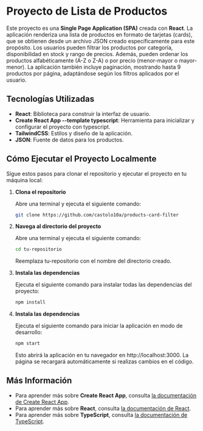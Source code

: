 # Proyecto de Lista de Productos

Este proyecto es una **Single Page Application (SPA)** creada con **React**. La aplicación renderiza una lista de productos en formato de tarjetas (cards), que se obtienen desde un archivo JSON creado específicamente para este propósito. Los usuarios pueden filtrar los productos por categoría, disponibilidad en stock y rango de precios. Además, pueden ordenar los productos alfabéticamente (A-Z o Z-A) o por precio (menor-mayor o mayor-menor). La aplicación también incluye paginación, mostrando hasta 9 productos por página, adaptándose según los filtros aplicados por el usuario.

## Tecnologías Utilizadas

- **React**: Biblioteca para construir la interfaz de usuario.
- **Create React App --template typescript**: Herramienta para inicializar y configurar el proyecto con typescript.
- **TailwindCSS**: Estilos y diseño de la aplicación.
- **JSON**: Fuente de datos para los productos.

## Cómo Ejecutar el Proyecto Localmente

Sigue estos pasos para clonar el repositorio y ejecutar el proyecto en tu máquina local:

1. **Clona el repositorio**

   Abre una terminal y ejecuta el siguiente comando:

   ```bash
   git clone https://github.com/castolo10a/products-card-filter
   ```
2. **Navega al directorio del proyecto**

   Abre una terminal y ejecuta el siguiente comando:

   ```bash
   cd tu-repositorio
   ```
   Reemplaza tu-repositorio con el nombre del directorio creado.
3. **Instala las dependencias**

    Ejecuta el siguiente comando para instalar todas las dependencias del proyecto:

    ```bash
   npm install
   ```
3. **Instala las dependencias**

    Ejecuta el siguiente comando para iniciar la aplicación en modo de desarrollo:

    ```bash
    npm start
    ```
    Esto abrirá la aplicación en tu navegador en http://localhost:3000. La página se recargará automáticamente si realizas cambios en el código.

## Más Información

- Para aprender más sobre **Create React App**, consulta [la documentación de Create React App](https://create-react-app.dev/).
- Para aprender más sobre **React**, consulta [la documentación de React](https://reactjs.org/).
- Para aprender más sobre **TypeScript**, consulta [la documentación de TypeScript](https://www.typescriptlang.org/).

